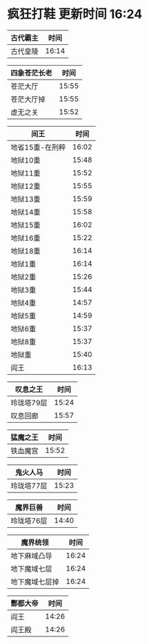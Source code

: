 # 疯狂打鞋 更新时间 16:24

| 古代霸主   | 时间    |
|--------|-------|
| 古代皇陵 | 16:14 |

| 四象苍茫长老   | 时间    |
|--------|-------|
| 苍茫大厅 | 15:55 |
| 苍茫大厅掉 | 15:55 |
| 虚无之关 | 15:52 |

| 间王   | 时间    |
|--------|-------|
| 地省15重-在刑粹 | 16:02 |
| 地狱10重 | 15:48 |
| 地狱11重 | 15:52 |
| 地狱12重 | 15:55 |
| 地狱13重 | 15:59 |
| 地狱14重 | 15:58 |
| 地狱15重 | 16:02 |
| 地狱16重 | 15:22 |
| 地狱18重 | 16:14 |
| 地狱1重 | 16:14 |
| 地狱2重 | 15:26 |
| 地狱3重 | 15:44 |
| 地狱4重 | 14:57 |
| 地狱5重 | 14:59 |
| 地狱6重 | 15:37 |
| 地狱8重 | 15:37 |
| 地狱重 | 15:40 |
| 阎王 | 16:13 |

| 叹息之王   | 时间    |
|--------|-------|
| 玲珑塔79层 | 15:24 |
| 叹息回廊 | 15:57 |

| 猛魔之王   | 时间    |
|--------|-------|
| 铁血魔宫 | 15:52 |

| 鬼火人马   | 时间    |
|--------|-------|
| 玲珑塔77层 | 15:23 |

| 魔界巨兽   | 时间    |
|--------|-------|
| 玲珑塔76层 | 14:40 |

| 魔界统领   | 时间    |
|--------|-------|
| 地下麻域凸导 | 16:24 |
| 地下魔域七层 | 16:24 |
| 地下魔域七层掉 | 16:24 |

| 酆都大帝   | 时间    |
|--------|-------|
| 阎王 | 14:26 |
| 阎王殿 | 14:26 |